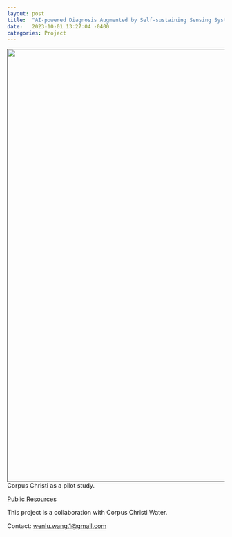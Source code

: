 ```yaml
---
layout: post
title:  "AI-powered Diagnosis Augmented by Self-sustaining Sensing System for Intelligent Wastewater Infrastructure Management"
date:   2023-10-01 13:27:04 -0400
categories: Project
---
```


<a href=""> <img src="{{ site.url }}{{ site.baseurl }}/images/water.png" style="width: 1000px; box-shadow: none"></a><br>
Corpus Christi as a pilot study.

[Public Resources](https://github.com/VV123/AI4Hydro)

This project is a collaboration with Corpus Christi Water.

Contact: wenlu.wang.1@gmail.com